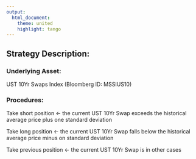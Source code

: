 ```yaml
---
output: 
  html_document:
    theme: united
    highlight: tango
---
```




## Strategy Description:

### Underlying Asset: 
UST 10Yr Swaps Index (Bloomberg ID: MSSIUS10)

### Procedures:
Take short position <- the current UST 10Yr Swap exceeds the historical average price plus one standard deviation


Take long position <- the current UST 10Yr Swap falls below the historical average price minus on standard deviation


Take previous position <- the current UST 10Yr Swap is in other cases
